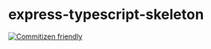 # express-typescript-skeleton

[![Commitizen friendly](https://img.shields.io/badge/commitizen-friendly-brightgreen.svg)](http://commitizen.github.io/cz-cli/)